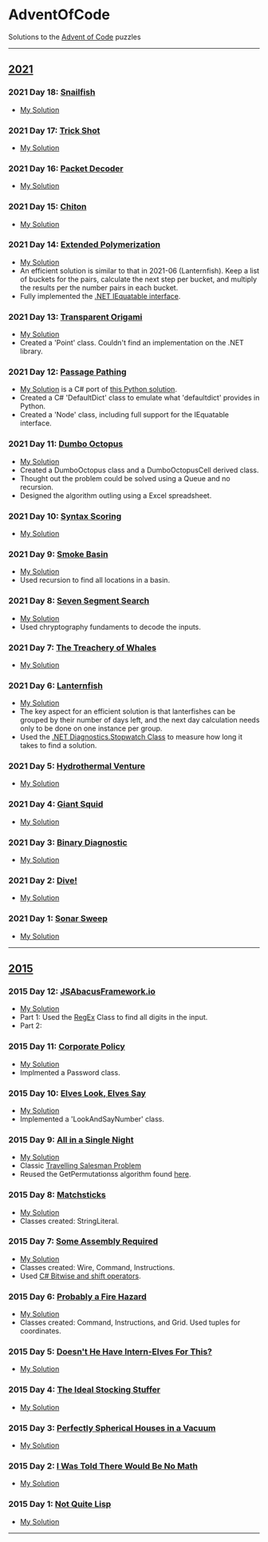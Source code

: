# AdventOfCode
Solutions to the [Advent of Code](https://adventofcode.com/) puzzles

---
## [2021](https://adventofcode.com/2021)

### 2021 Day 18: [Snailfish](https://adventofcode.com/2021/day/18)

* [My Solution](https://github.com/HashTag42/AdventOfCode/tree/main/2021/2021-18)

### 2021 Day 17: [Trick Shot](https://adventofcode.com/2021/day/17)

* [My Solution](https://github.com/HashTag42/AdventOfCode/tree/main/2021/2021-17)

### 2021 Day 16: [Packet Decoder](https://adventofcode.com/2021/day/16)

* [My Solution](https://github.com/HashTag42/AdventOfCode/tree/main/2021/2021-16)

### 2021 Day 15: [Chiton](https://adventofcode.com/2021/day/15)

* [My Solution](https://github.com/HashTag42/AdventOfCode/tree/main/2021/2021-15)

### 2021 Day 14: [Extended Polymerization](https://adventofcode.com/2021/day/14)

* [My Solution](https://github.com/HashTag42/AdventOfCode/tree/main/2021/2021-13)
* An efficient solution is similar to that in 2021-06 (Lanternfish). Keep a list of buckets for the pairs, calculate the next step per bucket, and multiply the results per the number pairs in each bucket.
* Fully implemented the [.NET IEquatable interface](https://docs.microsoft.com/en-us/dotnet/api/system.iequatable-1.equals).


### 2021 Day 13: [Transparent Origami](https://adventofcode.com/2021/day/13)

* [My Solution](https://github.com/HashTag42/AdventOfCode/tree/main/2021/2021-13)
* Created a 'Point' class. Couldn't find an implementation on the .NET library.

### 2021 Day 12: [Passage Pathing](https://adventofcode.com/2021/day/12)

* [My Solution](https://github.com/HashTag42/AdventOfCode/tree/main/2021/2021-12.cs) is a C# port of [this Python solution](https://old.reddit.com/r/adventofcode/comments/rehj2r/2021_day_12_solutions/ho7x83o/).
* Created a C# 'DefaultDict' class to emulate what 'defaultdict' provides in Python.
* Created a 'Node' class, including full support for the IEquatable interface.

### 2021 Day 11: [Dumbo Octopus](https://adventofcode.com/2021/day/11)

* [My Solution](https://github.com/HashTag42/AdventOfCode/tree/main/2021/2021-11)
* Created a DumboOctopus class and a DumboOctopusCell derived class.
* Thought out the problem could be solved using a Queue and no recursion.
* Designed the algorithm outling using a Excel spreadsheet.

### 2021 Day 10: [Syntax Scoring](https://adventofcode.com/2021/day/10)

* [My Solution](https://github.com/HashTag42/AdventOfCode/tree/main/2021/2021-10)

### 2021 Day 9: [Smoke Basin](https://adventofcode.com/2021/day/9)

* [My Solution](https://github.com/HashTag42/AdventOfCode/tree/main/2021/2021-09)
* Used recursion to find all locations in a basin.

### 2021 Day 8: [Seven Segment Search](https://adventofcode.com/2021/day/8)

* [My Solution](https://github.com/HashTag42/AdventOfCode/tree/main/2021/2021-08)
* Used chryptography fundaments to decode the inputs.

### 2021 Day 7: [The Treachery of Whales](https://adventofcode.com/2021/day/7)

* [My Solution](https://github.com/HashTag42/AdventOfCode/tree/main/2021/2021-07)

### 2021 Day 6: [Lanternfish](https://adventofcode.com/2021/day/6)

* [My Solution](https://github.com/HashTag42/AdventOfCode/tree/main/2021/2021-06)
* The key aspect for an efficient solution is that lanterfishes can be grouped by their number of days left, and the next day calculation needs only to be done on one instance per group.
* Used the [.NET Diagnostics.Stopwatch Class](https://docs.microsoft.com/en-us/dotnet/api/system.diagnostics.stopwatch) to measure how long it takes to find a solution.

### 2021 Day 5: [Hydrothermal Venture](https://adventofcode.com/2021/day/5)

* [My Solution](https://github.com/HashTag42/AdventOfCode/tree/main/2021/2021-05)

### 2021 Day 4: [Giant Squid](https://adventofcode.com/2021/day/4)

* [My Solution](https://github.com/HashTag42/AdventOfCode/tree/main/2021/2021-04)

### 2021 Day 3: [Binary Diagnostic](https://adventofcode.com/2021/day/3)

* [My Solution](https://github.com/HashTag42/AdventOfCode/tree/main/2021/2021-03)

### 2021 Day 2: [Dive!](https://adventofcode.com/2021/day/2)

* [My Solution](https://github.com/HashTag42/AdventOfCode/tree/main/2021/2021-02)

### 2021 Day 1: [ Sonar Sweep](https://adventofcode.com/2021/day/1)

* [My Solution](https://github.com/HashTag42/AdventOfCode/tree/main/2021/2021-01)

---

## [2015](https://adventofcode.com/2015)

### 2015 Day 12: [JSAbacusFramework.io](https://adventofcode.com/2015/day/12)

* [My Solution](https://github.com/HashTag42/AdventOfCode/tree/main/2015/2015-12)
* Part 1: Used the [RegEx](https://docs.microsoft.com/en-us/dotnet/api/system.text.regularexpressions.regex) Class to find all digits in the input.
* Part 2:

### 2015 Day 11: [Corporate Policy](https://adventofcode.com/2015/day/11)

* [My Solution](https://github.com/HashTag42/AdventOfCode/tree/main/2015/2015-11)
* Implmented a Password class.

### 2015 Day 10: [Elves Look, Elves Say](https://adventofcode.com/2015/day/10)

* [My Solution](https://github.com/HashTag42/AdventOfCode/tree/main/2015/2015-10)
* Implemented a 'LookAndSayNumber' class.

### 2015 Day 9: [All in a Single Night](https://adventofcode.com/2015/day/9)

* [My Solution](https://github.com/HashTag42/AdventOfCode/tree/main/2015/2015-09)
* Classic [Travelling Salesman Problem](https://en.wikipedia.org/wiki/Travelling_salesman_problem)
* Reused the GetPermutationss algorithm found [here](https://stackoverflow.com/questions/756055/listing-all-permutations-of-a-string-integer).

### 2015 Day 8: [Matchsticks](https://adventofcode.com/2015/day/8)

* [My Solution](https://github.com/HashTag42/AdventOfCode/tree/main/2015/2015-08)
* Classes created: StringLiteral.

### 2015 Day 7: [Some Assembly Required](https://adventofcode.com/2015/day/7)

* [My Solution](https://github.com/HashTag42/AdventOfCode/tree/main/2015/2015-07)
* Classes created: Wire, Command, Instructions.
* Used [C# Bitwise and shift operators](https://docs.microsoft.com/en-us/dotnet/csharp/language-reference/operators/bitwise-and-shift-operators).

### 2015 Day 6: [Probably a Fire Hazard](https://adventofcode.com/2015/day/6)

* [My Solution](https://github.com/HashTag42/AdventOfCode/tree/main/2015/2015-06)
* Classes created: Command, Instructions, and Grid. Used tuples for coordinates.

### 2015 Day 5: [Doesn't He Have Intern-Elves For This?](https://adventofcode.com/2015/day/5)

* [My Solution](https://github.com/HashTag42/AdventOfCode/tree/main/2015/2015-05)

### 2015 Day 4: [The Ideal Stocking Stuffer](https://adventofcode.com/2015/day/4)

* [My Solution](https://github.com/HashTag42/AdventOfCode/tree/main/2015/2015-04)

### 2015 Day 3: [Perfectly Spherical Houses in a Vacuum](https://adventofcode.com/2015/day/3)

* [My Solution](https://github.com/HashTag42/AdventOfCode/tree/main/2015/2015-03)

### 2015 Day 2: [I Was Told There Would Be No Math](https://adventofcode.com/2015/day/2)

* [My Solution](https://github.com/HashTag42/AdventOfCode/tree/main/2015/2015-02)

### 2015 Day 1: [Not Quite Lisp](https://adventofcode.com/2015/day/1)

* [My Solution](https://github.com/HashTag42/AdventOfCode/tree/main/2015/2015-01)

___